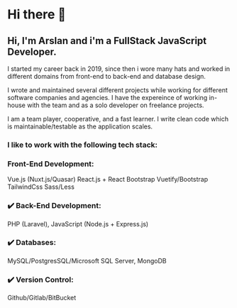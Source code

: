 # Hi there 👋

## Hi, I'm Arslan and i'm a FullStack JavaScript Developer.

I started my career back in 2019, since then i wore many hats and worked in different domains from front-end to back-end and database design.

I wrote and maintained several different projects while working for different software companies and agencies. I have the expereince of working in-house with the team and as a solo developer on freelance projects.

I am a team player, cooperative, and a fast learner. I write clean code which is maintainable/testable as the application scales.

### I like to work with the following tech stack:

### Front-End Development:

Vue.js (Nuxt.js/Quasar)
React.js + React Bootstrap
Vuetify/Bootstrap
TailwindCss
Sass/Less

### :heavy_check_mark: Back-End Development:

PHP (Laravel),
JavaScript (Node.js + Express.js)

### :heavy_check_mark: Databases:

MySQL/PostgresSQL/Microsoft SQL Server, MongoDB

### :heavy_check_mark: Version Control:

Github/Gitlab/BitBucket
